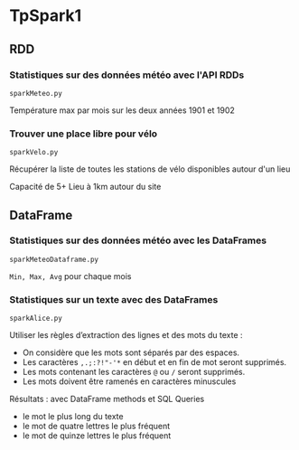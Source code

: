 # TpSpark1

## RDD

### Statistiques sur des données météo avec l'API RDDs

`sparkMeteo.py`

Température max par mois sur les deux années 1901 et 1902

### Trouver une place libre pour vélo

`sparkVelo.py`

Récupérer la liste de toutes les stations de vélo disponibles autour d'un lieu

Capacité de 5+
Lieu à 1km autour du site

## DataFrame

### Statistiques sur des données météo avec les DataFrames

`sparkMeteoDataframe.py`

`Min, Max, Avg` pour chaque mois

### Statistiques sur un texte avec des DataFrames

`sparkAlice.py`

Utiliser les règles d’extraction des lignes et des mots du texte :
- On considère que les mots sont séparés par des espaces.
- Les caractères `,.;:?!"-'*` en début et en fin de mot seront supprimés.
- Les mots contenant les caractères `@` ou `/` seront supprimés.
- Les mots doivent être ramenés en caractères minuscules

Résultats : avec DataFrame methods et SQL Queries
- le mot le plus long du texte
- le mot de quatre lettres le plus fréquent
- le mot de quinze lettres le plus fréquent